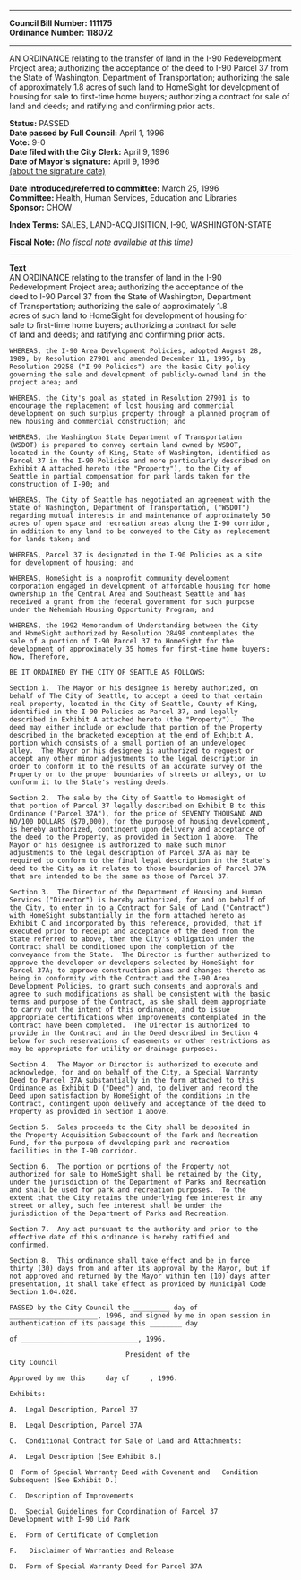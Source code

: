 * * * * *  
  
**Council Bill Number: [](#h0)[](#h2)111175**   
**Ordinance Number: 118072**  
  
* * * * *  
  
AN ORDINANCE relating to the transfer of land in the I-90 Redevelopment Project area; authorizing the acceptance of the deed to I-90 Parcel 37 from the State of Washington, Department of Transportation; authorizing the sale of approximately 1.8 acres of such land to HomeSight for development of housing for sale to first-time home buyers; authorizing a contract for sale of land and deeds; and ratifying and confirming prior acts.  
  
**Status:** PASSED   
**Date passed by Full Council:** April 1, 1996   
**Vote:** 9-0   
**Date filed with the City Clerk:** April 9, 1996   
**Date of Mayor's signature:** April 9, 1996   
[(about the signature date)](/~public/approvaldate.htm)   
  
  
**Date introduced/referred to committee:** March 25, 1996   
**Committee:** Health, Human Services, Education and Libraries   
**Sponsor:** CHOW   
  
**Index Terms:** SALES, LAND-ACQUISITION, I-90, WASHINGTON-STATE  
  
**Fiscal Note:** *(No fiscal note available at this time)*  
  
* * * * *  
  
**Text**  
    AN ORDINANCE relating to the transfer of land in the I-90  
    Redevelopment Project area;  authorizing the acceptance of the  
    deed to I-90 Parcel 37 from the State of Washington, Department  
    of Transportation;  authorizing the sale of approximately 1.8  
    acres of such land to HomeSight for development of housing for  
    sale to first-time home buyers;  authorizing a contract for sale  
    of land and deeds; and ratifying and confirming prior acts.  
  
    WHEREAS, the I-90 Area Development Policies, adopted August 28,  
    1989, by Resolution 27901 and amended December 11, 1995, by  
    Resolution 29258 ("I-90 Policies") are the basic City policy  
    governing the sale and development of publicly-owned land in the  
    project area; and  
  
    WHEREAS, the City's goal as stated in Resolution 27901 is to  
    encourage the replacement of lost housing and commercial  
    development on such surplus property through a planned program of  
    new housing and commercial construction; and  
  
    WHEREAS, the Washington State Department of Transportation  
    (WSDOT) is prepared to convey certain land owned by WSDOT,  
    located in the County of King, State of Washington, identified as  
    Parcel 37 in the I-90 Policies and more particularly described on  
    Exhibit A attached hereto (the "Property"), to the City of  
    Seattle in partial compensation for park lands taken for the  
    construction of I-90; and  
  
    WHEREAS, The City of Seattle has negotiated an agreement with the  
    State of Washington, Department of Transportation, ("WSDOT")  
    regarding mutual interests in and maintenance of approximately 50  
    acres of open space and recreation areas along the I-90 corridor,  
    in addition to any land to be conveyed to the City as replacement  
    for lands taken; and  
  
    WHEREAS, Parcel 37 is designated in the I-90 Policies as a site  
    for development of housing; and  
  
    WHEREAS, HomeSight is a nonprofit community development  
    corporation engaged in development of affordable housing for home  
    ownership in the Central Area and Southeast Seattle and has  
    received a grant from the federal government for such purpose  
    under the Nehemiah Housing Opportunity Program; and  
  
    WHEREAS, the 1992 Memorandum of Understanding between the City  
    and HomeSight authorized by Resolution 28498 contemplates the  
    sale of a portion of I-90 Parcel 37 to HomeSight for the  
    development of approximately 35 homes for first-time home buyers;  
    Now, Therefore,  
  
    BE IT ORDAINED BY THE CITY OF SEATTLE AS FOLLOWS:  
  
    Section 1.  The Mayor or his designee is hereby authorized, on  
    behalf of The City of Seattle, to accept a deed to that certain  
    real property, located in the City of Seattle, County of King,  
    identified in the I-90 Policies as Parcel 37, and legally  
    described in Exhibit A attached hereto (the "Property").  The  
    deed may either include or exclude that portion of the Property  
    described in the bracketed exception at the end of Exhibit A,  
    portion which consists of a small portion of an undeveloped  
    alley.  The Mayor or his designee is authorized to request or  
    accept any other minor adjustments to the legal description in  
    order to conform it to the results of an accurate survey of the  
    Property or to the proper boundaries of streets or alleys, or to  
    conform it to the State's vesting deeds.  
  
    Section 2.  The sale by the City of Seattle to Homesight of  
    that portion of Parcel 37 legally described on Exhibit B to this  
    Ordinance ("Parcel 37A"), for the price of SEVENTY THOUSAND AND  
    NO/100 DOLLARS ($70,000), for the purpose of housing development,  
    is hereby authorized, contingent upon delivery and acceptance of  
    the deed to the Property, as provided in Section 1 above.  The  
    Mayor or his designee is authorized to make such minor  
    adjustments to the legal description of Parcel 37A as may be  
    required to conform to the final legal description in the State's  
    deed to the City as it relates to those boundaries of Parcel 37A  
    that are intended to be the same as those of Parcel 37.  
  
    Section 3.  The Director of the Department of Housing and Human  
    Services ("Director") is hereby authorized, for and on behalf of  
    the City, to enter in to a Contract for Sale of Land ("Contract")  
    with HomeSight substantially in the form attached hereto as  
    Exhibit C and incorporated by this reference, provided, that if  
    executed prior to receipt and acceptance of the deed from the  
    State referred to above, then the City's obligation under the  
    Contract shall be conditioned upon the completion of the  
    conveyance from the State.  The Director is further authorized to  
    approve the developer or developers selected by HomeSight for  
    Parcel 37A; to approve construction plans and changes thereto as  
    being in conformity with the Contract and the I-90 Area  
    Development Policies, to grant such consents and approvals and  
    agree to such modifications as shall be consistent with the basic  
    terms and purpose of the Contract, as she shall deem appropriate  
    to carry out the intent of this ordinance, and to issue  
    appropriate certifications when improvements contemplated in the  
    Contract have been completed.  The Director is authorized to  
    provide in the Contract and in the Deed described in Section 4  
    below for such reservations of easements or other restrictions as  
    may be appropriate for utility or drainage purposes.  
  
    Section 4.  The Mayor or Director is authorized to execute and  
    acknowledge, for and on behalf of the City, a Special Warranty  
    Deed to Parcel 37A substantially in the form attached to this  
    Ordinance as Exhibit D ("Deed") and, to deliver and record the  
    Deed upon satisfaction by HomeSight of the conditions in the  
    Contract, contingent upon delivery and acceptance of the deed to  
    Property as provided in Section 1 above.  
  
    Section 5.  Sales proceeds to the City shall be deposited in  
    the Property Acquisition Subaccount of the Park and Recreation  
    Fund, for the purpose of developing park and recreation  
    facilities in the I-90 corridor.  
  
    Section 6.  The portion or portions of the Property not  
    authorized for sale to HomeSight shall be retained by the City,  
    under the jurisdiction of the Department of Parks and Recreation  
    and shall be used for park and recreation purposes.  To the  
    extent that the City retains the underlying fee interest in any  
    street or alley, such fee interest shall be under the  
    jurisdiction of the Department of Parks and Recreation.  
  
    Section 7.  Any act pursuant to the authority and prior to the  
    effective date of this ordinance is hereby ratified and  
    confirmed.  
  
    Section 8.  This ordinance shall take effect and be in force  
    thirty (30) days from and after its approval by the Mayor, but if  
    not approved and returned by the Mayor within ten (10) days after  
    presentation, it shall take effect as provided by Municipal Code  
    Section 1.04.020.  
  
    PASSED by the City Council the _________ day of  
    ______________________, 1996, and signed by me in open session in  
    authentication of its passage this ________ day  
  
    of _____________________________, 1996.  
  
                                 President of the  
    City Council  
  
    Approved by me this     day of     , 1996.  
  
    Exhibits:  
  
    A.  Legal Description, Parcel 37  
  
    B.  Legal Description, Parcel 37A  
  
    C.  Conditional Contract for Sale of Land and Attachments:  
  
    A.  Legal Description [See Exhibit B.]  
  
    B  Form of Special Warranty Deed with Covenant and   Condition  
    Subsequent [See Exhibit D.]  
  
    C.  Description of Improvements  
  
    D.  Special Guidelines for Coordination of Parcel 37  
    Development with I-90 Lid Park  
  
    E.  Form of Certificate of Completion  
  
    F.   Disclaimer of Warranties and Release  
  
    D.  Form of Special Warranty Deed for Parcel 37A  
